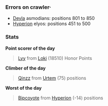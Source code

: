 ### Errors on crawler·
- [Deyla](/#/ranking/Deyla) asmodians: positions 801 to 850
- [Hyperion](/#/ranking/Hyperion) elyos: positions 451 to 500


### Stats

**Point scorer of the day**
>[Lyy](/#/character/Loki/563801) from [Loki](/#/ranking/Loki)  (18510) Honor Points


**Climber of the day**
>[Qinzz](/#/character/Urtem/1900527) from [Urtem](/#/ranking/Urtem)  (75) positions


**Worst of the day**
>[Bipcoyote](/#/character/Hyperion/610399) from [Hyperion](/#/ranking/Hyperion)  (-14) positions


